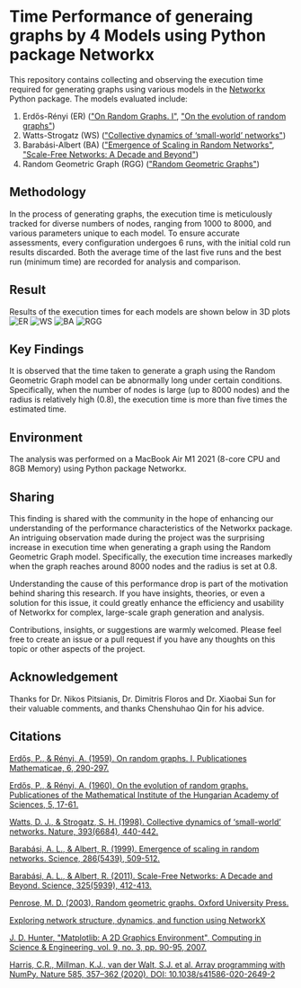 # Time Performance of generaing graphs by 4 Models using Python package Networkx

This repository contains collecting and observing the execution time required for generating graphs using various models in the [Networkx](https://networkx.org/) Python package. The models evaluated include:

1. Erdős-Rényi (ER) (["On Random Graphs. I"](https://www.renyi.hu/~p_erdos/1959-11.pdf), ["On the evolution of random graphs"](https://www.renyi.hu/~p_erdos/1960-10.pdf))
2. Watts-Strogatz (WS) (["Collective dynamics of ‘small-world’ networks"](https://www.nature.com/articles/30918))
3. Barabási-Albert (BA) (["Emergence of Scaling in Random Networks"](https://www.science.org/doi/10.1126/science.286.5439.509), ["Scale-Free Networks: A Decade and Beyond"](https://www.science.org/doi/10.1126/science.1173299))
4. Random Geometric Graph (RGG) (["Random Geometric Graphs"](https://academic.oup.com/book/9064))

## Methodology

In the process of generating graphs, the execution time is meticulously tracked for diverse numbers of nodes, ranging from 1000 to 8000, and various parameters unique to each model. To ensure accurate assessments, every configuration undergoes 6 runs, with the initial cold run results discarded. Both the average time of the last five runs and the best run (minimum time) are recorded for analysis and comparison.

## Result
Results of the execution times for each models are shown below in 3D plots
![ER](https://github.com/AAroNZH11/Observation_Networkx_RGG/assets/124021215/d5d0c34b-5df6-416b-beff-a27fd8472e01)
![WS](https://github.com/AAroNZH11/Observation_Networkx_RGG/assets/124021215/573d9dba-5fbb-4a91-8d2f-cc01b8383d78)
![BA](https://github.com/AAroNZH11/Observation_Networkx_RGG/assets/124021215/9dd54182-1f49-4d61-8e2a-c19defb1feff)
![RGG](https://github.com/AAroNZH11/Observation_Networkx_RGG/assets/124021215/e5a196c5-b7b2-4b5d-bfc3-e8d4bd75cd1c)

## Key Findings

It is observed that the time taken to generate a graph using the Random Geometric Graph model can be abnormally long under certain conditions. Specifically, when the number of nodes is large (up to 8000 nodes) and the radius is relatively high (0.8), the execution time is more than five times the estimated time.

## Environment

The analysis was performed on a MacBook Air M1 2021 (8-core CPU and 8GB Memory) using Python package Networkx.

## Sharing

This finding is shared with the community in the hope of enhancing our understanding of the performance characteristics of the Networkx package. An intriguing observation made during the project was the surprising increase in execution time when generating a graph using the Random Geometric Graph model. Specifically, the execution time increases markedly when the graph reaches around 8000 nodes and the radius is set at 0.8.

Understanding the cause of this performance drop is part of the motivation behind sharing this research. If you have insights, theories, or even a solution for this issue, it could greatly enhance the efficiency and usability of Networkx for complex, large-scale graph generation and analysis.

Contributions, insights, or suggestions are warmly welcomed. Please feel free to create an issue or a pull request if you have any thoughts on this topic or other aspects of the project.

## Acknowledgement

Thanks for Dr. Nikos Pitsianis, Dr. Dimitris Floros and Dr. Xiaobai Sun for their valuable comments, and thanks Chenshuhao Qin for his advice.

## Citations

[Erdős, P., & Rényi, A. (1959). On random graphs. I. Publicationes Mathematicae, 6, 290-297.](https://www.renyi.hu/~p_erdos/1959-11.pdf)

[Erdős, P., & Rényi, A. (1960). On the evolution of random graphs. Publicationes of the Mathematical Institute of the Hungarian Academy of Sciences, 5, 17-61.](https://www.renyi.hu/~p_erdos/1960-10.pdf)

[Watts, D. J., & Strogatz, S. H. (1998). Collective dynamics of ‘small-world’ networks. Nature, 393(6684), 440-442.](https://www.nature.com/articles/30918)

[Barabási, A. L., & Albert, R. (1999). Emergence of scaling in random networks. Science, 286(5439), 509-512.](https://www.science.org/doi/10.1126/science.286.5439.509)

[Barabási, A. L., & Albert, R. (2011). Scale-Free Networks: A Decade and Beyond. Science, 325(5939), 412-413.](https://www.science.org/doi/10.1126/science.1173299)

[Penrose, M. D. (2003). Random geometric graphs. Oxford University Press.](https://academic.oup.com/book/9064)

[Exploring network structure, dynamics, and function using NetworkX](https://conference.scipy.org/proceedings/SciPy2008/paper_2/)

[ J. D. Hunter, "Matplotlib: A 2D Graphics Environment", Computing in Science & Engineering, vol. 9, no. 3, pp. 90-95, 2007.](https://ieeexplore.ieee.org/document/4160265)

[Harris, C.R., Millman, K.J., van der Walt, S.J. et al. Array programming with NumPy. Nature 585, 357–362 (2020). DOI: 10.1038/s41586-020-2649-2](https://www.nature.com/articles/s41586-020-2649-2)

